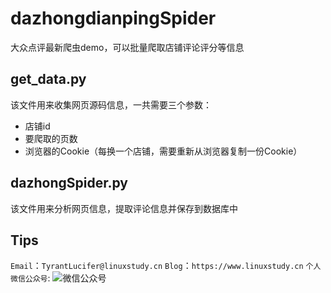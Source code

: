 # dazhongdianpingSpider
大众点评最新爬虫demo，可以批量爬取店铺评论评分等信息

## get_data.py
该文件用来收集网页源码信息，一共需要三个参数：
- 店铺id
- 要爬取的页数
- 浏览器的Cookie（每换一个店铺，需要重新从浏览器复制一份Cookie）

## dazhongSpider.py
该文件用来分析网页信息，提取评论信息并保存到数据库中

## Tips

`Email`：`TyrantLucifer@linuxstudy.cn`
`Blog`：`https://www.linuxstudy.cn`
`个人微信公众号`:
![微信公众号](http://www.linuxstudy.cn/images/wechatpersonal.jpg)



